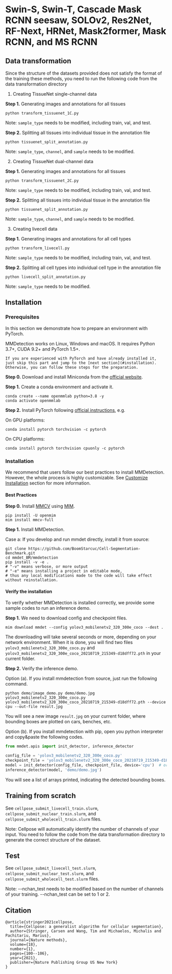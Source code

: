 # Swin-S, Swin-T, Cascade Mask RCNN seesaw, SOLOv2, Res2Net, RF-Next, HRNet, Mask2former, Mask RCNN, and MS RCNN

## Data transformation
Since the structure of the datasets provided does not satisfy the format of the training these methods, you need to run the following code from the data transformation directory

1. Creating TissueNet single-channel data

  **Step 1.** Generating images and annotations for all tissues
  
  ```python transform_tissuenet_1C.py```
  
  Note: ```sample_type``` needs to be modified, including train, val, and test.

  **Step 2.** Splitting all tissues into individual tissue in the annotation file
  
  ```python tissuenet_split_annotation.py```
  
  Note: ```sample_type```, ```channel```, and ```sample``` needs to be modified.


2. Creating TissueNet dual-channel data

  **Step 1.** Generating images and annotations for all tissues
  
  ```python transform_tissuenet_2C.py```
  
  Note: ```sample_type``` needs to be modified, including train, val, and test.
  
  **Step 2.** Splitting all tissues into individual tissue in the annotation file
  
  ```python tissuenet_split_annotation.py```
  
  Note: ```sample_type```, ```channel```, and ```sample``` needs to be modified.


3. Creating livecell data

  **Step 1.** Generating images and annotations for all cell types
  
  ```python transform_livecell.py```
  
  Note: ```sample_type``` needs to be modified, including train, val, and test.
  
  **Step 2.** Splitting all cell types into individual cell type in the annotation file
  
  ```python livecell_split_annotation.py```
  
  Note: ```sample_type``` needs to be modified.


## Installation

### Prerequisites

In this section we demonstrate how to prepare an environment with PyTorch.

MMDetection works on Linux, Windows and macOS. It requires Python 3.7+, CUDA 9.2+ and PyTorch 1.5+.

```{note}
If you are experienced with PyTorch and have already installed it, just skip this part and jump to the [next section](#installation). Otherwise, you can follow these steps for the preparation.
```

**Step 0.** Download and install Miniconda from the [official website](https://docs.conda.io/en/latest/miniconda.html).

**Step 1.** Create a conda environment and activate it.

```shell
conda create --name openmmlab python=3.8 -y
conda activate openmmlab
```

**Step 2.** Install PyTorch following [official instructions](https://pytorch.org/get-started/locally/), e.g.

On GPU platforms:

```shell
conda install pytorch torchvision -c pytorch
```

On CPU platforms:

```shell
conda install pytorch torchvision cpuonly -c pytorch
```

### Installation

We recommend that users follow our best practices to install MMDetection. However, the whole process is highly customizable. See [Customize Installation](#customize-installation) section for more information.

#### Best Practices

**Step 0.** Install [MMCV](https://github.com/open-mmlab/mmcv) using [MIM](https://github.com/open-mmlab/mim).

```shell
pip install -U openmim
mim install mmcv-full
```

**Step 1.** Install MMDetection.

Case a: If you develop and run mmdet directly, install it from source:

```shell
git clone https://github.com/BoomStarcuc/Cell-Segmentation-Benchmark.git
cd mmdet_BM/mmdetection
pip install -v -e .
# "-v" means verbose, or more output
# "-e" means installing a project in editable mode,
# thus any local modifications made to the code will take effect without reinstallation.
```

#### Verify the installation

To verify whether MMDetection is installed correctly, we provide some sample codes to run an inference demo.

**Step 1.** We need to download config and checkpoint files.

```shell
mim download mmdet --config yolov3_mobilenetv2_320_300e_coco --dest .
```

The downloading will take several seconds or more, depending on your network environment. When it is done, you will find two files `yolov3_mobilenetv2_320_300e_coco.py` and `yolov3_mobilenetv2_320_300e_coco_20210719_215349-d18dff72.pth` in your current folder.

**Step 2.** Verify the inference demo.

Option (a). If you install mmdetection from source, just run the following command.

```shell
python demo/image_demo.py demo/demo.jpg yolov3_mobilenetv2_320_300e_coco.py yolov3_mobilenetv2_320_300e_coco_20210719_215349-d18dff72.pth --device cpu --out-file result.jpg
```

You will see a new image `result.jpg` on your current folder, where bounding boxes are plotted on cars, benches, etc.

Option (b). If you install mmdetection with pip, open you python interpreter and copy&paste the following codes.

```python
from mmdet.apis import init_detector, inference_detector

config_file = 'yolov3_mobilenetv2_320_300e_coco.py'
checkpoint_file = 'yolov3_mobilenetv2_320_300e_coco_20210719_215349-d18dff72.pth'
model = init_detector(config_file, checkpoint_file, device='cpu')  # or device='cuda:0'
inference_detector(model, 'demo/demo.jpg')
```

You will see a list of arrays printed, indicating the detected bounding boxes.

## Training from scratch

See ```cellpose_submit_livecell_train.slurm```, ```cellpose_submit_nuclear_train.slurm```, and ```cellpose_submit_wholecell_train.slurm``` files.

Note: Cellpose will automatically identify the number of channels of your input. You need to follow the code from the data transformation directory to generate the correct structure of the dataset.

## Test

See ```cellpose_submit_livecell_test.slurm```, ```cellpose_submit_nuclear_test.slurm```, and ```cellpose_submit_wholecell_test.slurm``` files.

Note: --nchan_test needs to be modified based on the number of channels of your training. --nchan_test can be set to 1 or 2.

## Citation

```
@article{stringer2021cellpose,
  title={Cellpose: a generalist algorithm for cellular segmentation},
  author={Stringer, Carsen and Wang, Tim and Michaelos, Michalis and Pachitariu, Marius},
  journal={Nature methods},
  volume={18},
  number={1},
  pages={100--106},
  year={2021},
  publisher={Nature Publishing Group US New York}
}
```
